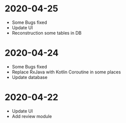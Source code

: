 # 2020-04-25
* Some Bugs fixed
* Update UI
* Reconstruction some tables in DB
# 2020-04-24
* Some Bugs fixed
* Replace RxJava with Kotlin Coroutine in some places
* Update database
# 2020-04-22
* Update UI
* Add review module
